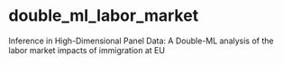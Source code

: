 # double_ml_labor_market
Inference in High-Dimensional Panel Data: A Double-ML analysis of the labor market impacts of immigration at EU

